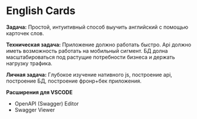 # English Cards
**Задача:** Простой, интуитивный способ выучить английский с помощью карточек слов.

**Техническая задача:**  Приложение должно работать быстро. Api должно иметь возможность работать на мобильный сигмент. БД долна масштабироваться под растущие потребности бизнеса и держать нагрузку трафика. 

**Личная задача:** Глубокое изучение нативного js, построение api, построение БД, построение фронр+бек приложения.

**Расширения для VSCODE** 
- OpenAPI (Swagger) Editor
- Swagger Viewer